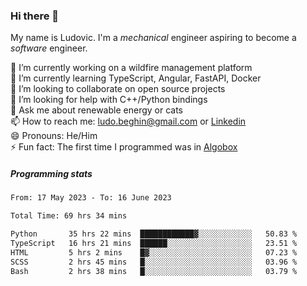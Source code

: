 ### Hi there 👋

My name is Ludovic. I'm a *mechanical* engineer aspiring to become a *software* engineer.

 🔭 I’m currently working on a wildfire management platform<br/>
 🌱 I’m currently learning TypeScript, Angular, FastAPI, Docker<br/>
 👯 I’m looking to collaborate on open source projects<br/>
 🤔 I’m looking for help with C++/Python bindings<br/>
 💬 Ask me about renewable energy or cats<br/>
 📫 How to reach me: ludo.beghin@gmail.com or [Linkedin](https://www.linkedin.com/in/ludovic-beghin/)<br/>
 😄 Pronouns: He/Him<br/>
 ⚡ Fun fact: The first time I programmed was in [Algobox](https://fr.wikipedia.org/wiki/Algobox)<br/>

##### Programming stats
<!--START_SECTION:waka-->

```txt
From: 17 May 2023 - To: 16 June 2023

Total Time: 69 hrs 34 mins

Python       35 hrs 22 mins  ████████████▓░░░░░░░░░░░░   50.83 %
TypeScript   16 hrs 21 mins  ██████░░░░░░░░░░░░░░░░░░░   23.51 %
HTML         5 hrs 2 mins    █▓░░░░░░░░░░░░░░░░░░░░░░░   07.23 %
SCSS         2 hrs 45 mins   █░░░░░░░░░░░░░░░░░░░░░░░░   03.96 %
Bash         2 hrs 38 mins   █░░░░░░░░░░░░░░░░░░░░░░░░   03.79 %
```

<!--END_SECTION:waka-->
